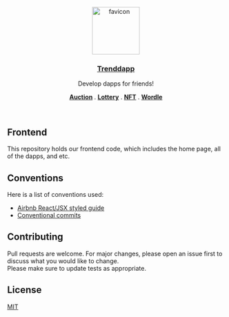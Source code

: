 <p align="center">
  <a href="https://trenddap.com">
    <img width="110" height="110" alt="favicon" src="https://user-images.githubusercontent.com/31795824/202284118-1d661634-6665-4fa4-89c1-5eb9131106d3.png">
    <h3 align="center">Trenddapp</h3>
  </a>
</p>

<p align="center">
  Develop dapps for friends!
</p>

<p align="center">
  <a href="https://trenddapp.com/dapps/auction"><strong>Auction</strong></a> .
  <a href="https://trenddapp.com/dapps/lottery"><strong>Lottery</strong></a> .
  <a href="https://trenddapp.com/dapps/nft"><strong>NFT</strong></a> .
  <a href="https://trenddapp.com/dapps/wordle"><strong>Wordle</strong></a>
</p>
<br/>

## Frontend
This repository holds our frontend code, which includes the home page, all of the dapps, and etc.

## Conventions
Here is a list of conventions used:
- [Airbnb React/JSX styled guide](https://github.com/airbnb/javascript/tree/master/react)
- [Conventional commits](https://www.conventionalcommits.org/en/v1.0.0)

## Contributing
Pull requests are welcome. For major changes, please open an issue first to discuss what you would like to change.  
Please make sure to update tests as appropriate.

## License
[MIT](https://choosealicense.com/licenses/mit/)
